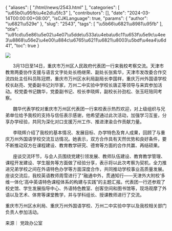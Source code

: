 {
    "aliases": [
        "/html/news/2543.html"
    ],
    "categories": [
        "\u65b0\u95fb\u4e2d\u5fc3"
    ],
    "contributors": [],
    "date": "2024-03-14T00:00:00+08:00",
    "isCJKLanguage": true,
    "params": {
        "author": "\u6821\u529e"
    },
    "slug": "2543",
    "tags": [
        "\u5b66\u6821\u8981\u95fb"
    ],
    "title": "\u91cd\u5e86\u5e02\u4e07\u5dde\u533a\u4eba\u6c11\u653f\u5e9c\u4ee3\u8868\u56e2\u4e00\u884c\u6765\u6211\u6821\u8003\u5bdf\u4ea4\u6d41",
    "toc": true
}

![](https://cdn.tfls.online/mirror/full/f4dbb6cea91bc893975dc1285c343c5776657770.jpg)




  





      3月13日至14日，重庆市万州区人民政府代表团一行来我校考察交流。天津市教育两委协作支援与语言文字处处长杨继荣、副处长张紫华，天津市发改委合作交流四处主任科员陈冠燃，重庆市万州区水利局副局长李国祥，重庆万州外国语学校校长赵亮、党委副书记刘华家，万州二中实验中学校长唐正等领导与来宾参加活动。校党委书记魏华，党委副书记、校长李晓辉，副校长孙劲松、张玉旺陪同考察。




  





      魏华代表学校对重庆市万州区代表团一行来校表示热烈欢迎，对上级组织与兄弟单位给予我校的支持与信任表示感谢，他希望通过此次活动，加强学习互鉴，分享办学经验，共同为深化对口支援万州工作、推进津渝合作贡献力量。




  





      李晓辉介绍了我校的基本情况、发展目标、办学特色及育人成果，回顾了与重庆万州外国语学校交流互访情况。她表示，双方合作具有天然优势和良好条件，要不断推动双方在课程建设、教育教学研究、德育等方面的合作共赢、再结硕果。




  





      座谈交流环节，与会人员围绕党建引领发展、教师队伍建设、教育教学管理、课程开发建设、学生服务等方面做了经验分享，表示将以此次考察为契机，全力推进兄弟学校之间在外语特色办学等方面深度合作，共同推动学校事业高质量发展。座谈交流后，我校英语教师周雪进行了“融通中外，贯通知行——天津外大附校‘多维一体化’高中英语特色课程体系的构建与实践”的主题汇报。代表团一行还参观了校史馆、学生发展指导中心、外语特色教室、创客空间和图书馆等，现场观摩了外语以及艺术、体育等课堂教学，并与学科组长、授课教师进行了交流。




  






 




 重庆市万州区水利局、重庆万州外国语学校、万州二中实验中学以及我校相关部门负责人参加活动。




  




来源｜ 党政办公室  


  





  



